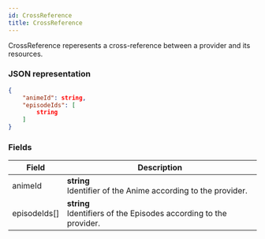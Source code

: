 ```yaml
---
id: CrossReference
title: CrossReference
---
```


CrossReference reperesents a cross-reference between a provider and its resources.

### JSON representation


```json
{
    "animeId": string,
    "episodeIds": [
        string
    ]
}
```

### Fields

| Field | Description |
|---|---|
| animeId | **string**<br />Identifier of the Anime according to the provider. |
| episodeIds[] | **string**<br />Identifiers of the Episodes according to the provider. |